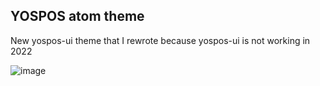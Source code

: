## YOSPOS atom theme
New yospos-ui theme that I rewrote because yospos-ui is not working in 2022

![image](https://user-images.githubusercontent.com/49848935/145808358-f9541519-947c-4465-ac04-bca1d49daffe.png)


